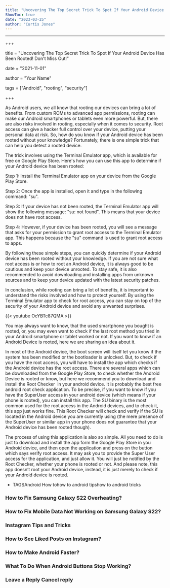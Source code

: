 ```yaml
---
title: "Uncovering The Top Secret Trick To Spot If Your Android Device Has Been Rooted! Don't Miss Out!"
ShowToc: true 
date: "2023-03-25"
author: "Curtis Jones"
---
```

*****
+++ 

title = "Uncovering The Top Secret Trick To Spot If Your Android Device Has Been Rooted! Don't Miss Out!" 

date = "2021-11-01" 

author = "Your Name" 

tags = ["Android", "rooting", "security"] 

+++ 

As Android users, we all know that rooting our devices can bring a lot of benefits. From custom ROMs to advanced app permissions, rooting can make our Android smartphones or tablets even more powerful. But, there are also risks involved in rooting, especially when it comes to security. Root access can give a hacker full control over your device, putting your personal data at risk. So, how do you know if your Android device has been rooted without your knowledge? Fortunately, there is one simple trick that can help you detect a rooted device. 

The trick involves using the Terminal Emulator app, which is available for free on Google Play Store. Here's how you can use this app to determine if your Android device has been rooted: 

Step 1: Install the Terminal Emulator app on your device from the Google Play Store. 

Step 2: Once the app is installed, open it and type in the following command: "su". 

Step 3: If your device has not been rooted, the Terminal Emulator app will show the following message: "su: not found". This means that your device does not have root access. 

Step 4: However, if your device has been rooted, you will see a message that asks for your permission to grant root access to the Terminal Emulator app. This happens because the "su" command is used to grant root access to apps. 

By following these simple steps, you can quickly determine if your Android device has been rooted without your knowledge. If you are not sure what root access is or how to root an Android device, it is always good to be cautious and keep your device unrooted. To stay safe, it is also recommended to avoid downloading and installing apps from unknown sources and to keep your device updated with the latest security patches. 

In conclusion, while rooting can bring a lot of benefits, it is important to understand the risks involved and how to protect yourself. By using the Terminal Emulator app to check for root access, you can stay on top of the security of your Android device and avoid any unwanted surprises.

{{< youtube OcYBTc87QMA >}} 



You may always want to know, that the used smartphone you bought is rooted, or, you may even want to check if the last root method you tried in your Android smartphone or tablet worked or not. If you want to know if an Android Device is rooted, here we are sharing an idea about it.
 

 
In most of the Android device, the boot screen will itself let you know if the system has been modified or the bootloader is unlocked. But, to check if you have the root access, you will have to install the app which checks if the Android device has the root access. There are several apps which can be downloaded from the Google Play Store, to check whether the Android Device is rooted or know, but here we recommend you to download and install the Root Checker  in your android device. It is probably the best free android root check application. To be precise, if you want to know if you have the SuperUser access in your android device (which means if your phone is rooted), you can install this app. The SU binary is the most common used for the root access in the Android devices, and to check it, this app just works fine. This Root Checker will check and verify if the SU is located in the Android device you are currently using (the mere presence of the SuperUser or similar app in your phone does not guarantee that your Android device has been rooted though).
 
The process of using this application is also so simple. All you need to do is just to download and install the app form the Google Play Store in you Android device, and then open the application and press on the button which says verify root access. It may ask you to provide the Super User access for the application, and just allow it. You will just be notified by the Root Checker, whether your phone is rooted or not. And please note, this app doesn’t root your Android device, instead, it is just merely to check if your Android device is rooted.
 
- TAGSAndroid How tohow to android tipshow to android tricks

 
### How to Fix Samsung Galaxy S22 Overheating?
 
### How to Fix Mobile Data Not Working on Samsung Galaxy S22?
 
### Instagram Tips and Tricks
 
### How to See Liked Posts on Instagram?
 
### How to Make Android Faster?
 
### What To Do When Android Buttons Stop Working?
 
### Leave a Reply Cancel reply





